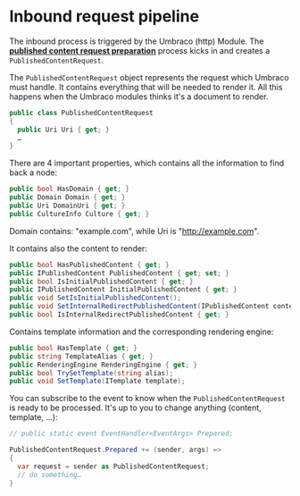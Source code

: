 # Inbound request pipeline

The inbound process is triggered by the Umbraco (http) Module.  The **[published content request preparation](published-content-request-preparation.md)** process kicks in and creates a `PublishedContentRequest`.

The `PublishedContentRequest` object represents the request which Umbraco must handle.  It contains everything that will be needed to render it.  All this happens when the Umbraco modules thinks it's a document to render. 

```csharp
public class PublishedContentRequest
{
  public Uri Uri { get; }
  …
}
```

There are 4 important properties, which contains all the information to find back a node:

```csharp
public bool HasDomain { get; }
public Domain Domain { get; }
public Uri DomainUri { get; }
public CultureInfo Culture { get; }
```

Domain contains: "example.com", while Uri is "http://example.com".

It contains also the content to render:

```csharp
public bool HasPublishedContent { get; }
public IPublishedContent PublishedContent { get; set; }
public bool IsInitialPublishedContent { get; }
public IPublishedContent InitialPublishedContent { get; }
public void SetIsInitialPublishedContent();
public void SetInternalRedirectPublishedContent(IPublishedContent content);
public bool IsInternalRedirectPublishedContent { get; }
```

Contains template information and the corresponding rendering engine:

```csharp
public bool HasTemplate { get; }
public string TemplateAlias { get; }
public RenderingEngine RenderingEngine { get; }
public bool TrySetTemplate(string alias);
public void SetTemplate(ITemplate template);
```

You can subscribe to the event to know when the `PublishedContentRequest` is ready to be processed.  It's up to you to change anything (content, template, ...): 

```csharp
// public static event EventHandler<EventArgs> Prepared;

PublishedContentRequest.Prepared += (sender, args) =>
{
  var request = sender as PublishedContentRequest;
  // do something…
}
```
